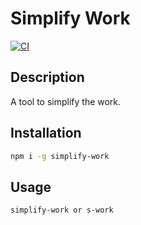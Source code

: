 # Simplify Work

[![CI](https://github.com/chenmijiang/simplify-work/actions/workflows/npm-publish.yml/badge.svg)](https://github.com/chenmijiang/simplify-work/actions/workflows/npm-publish.yml)

## Description

A tool to simplify the work.

## Installation

```bash
npm i -g simplify-work
```

## Usage

```bash
simplify-work or s-work
```
